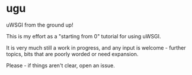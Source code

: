 # ugu
uWSGI from the ground up!

This is my effort as a "starting from 0" tutorial for using uWSGI.

It is very much still a work in progress, and any input is welcome - further topics, bits that are poorly worded or need expansion.

Please - if things aren't clear, open an issue.
